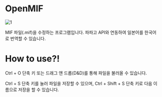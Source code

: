 # OpenMIF
![1](https://user-images.githubusercontent.com/36888398/206424041-74d8a482-2b1a-4723-9e35-8508d0475502.gif)

MIF 파일(.mif)을 수정하는 프로그램입니다. 파파고 API와 연동하여 일본어를 한국어로 번역할 수 있습니다.

# How to use?!
<p>Ctrl + O 단축 키 또는 드래그 앤 드롭(D&D)를 통해 파일을 불러올 수 있습니다.</p>
<p>Ctrl + S 단축 키를 눌러 파일을 저장할 수 있으며, Ctrl + Shift + S 단축 키로 다음 이름으로 저장을 할 수 있습니다.</p>
